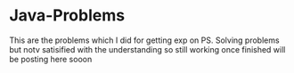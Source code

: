 # Java-Problems
This are the problems which I did for getting exp on PS.
Solving problems but notv satisified with the understanding so still working once finished will be posting here sooon
